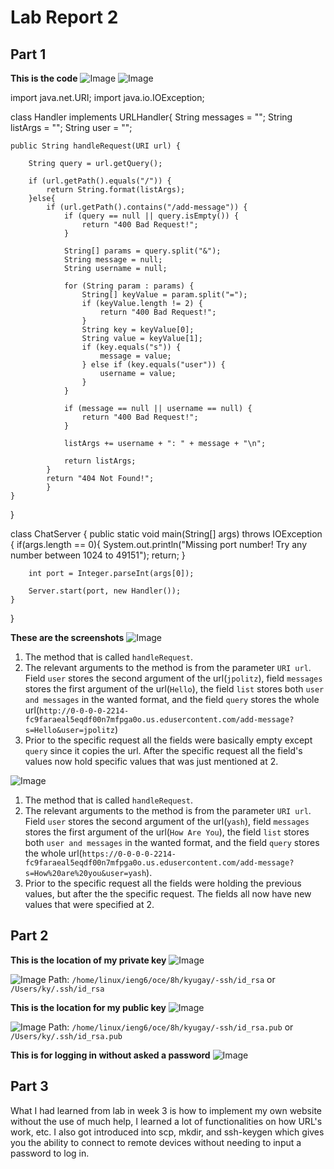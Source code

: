 # Lab Report 2 

## Part 1 

 **This is the code** 
![Image](code1CS.png) 
![Image](code2CS.png) 

import java.net.URI;
import java.io.IOException;


class Handler implements URLHandler{
    String messages = ""; 
    String listArgs = ""; 
    String user = "";    
    
    public String handleRequest(URI url) {
    
        String query = url.getQuery(); 
  
        if (url.getPath().equals("/")) {
            return String.format(listArgs);
        }else{
            if (url.getPath().contains("/add-message")) {
                if (query == null || query.isEmpty()) {
                    return "400 Bad Request!";
                }
                
                String[] params = query.split("&");
                String message = null;
                String username = null;

                for (String param : params) {
                    String[] keyValue = param.split("=");
                    if (keyValue.length != 2) {
                        return "400 Bad Request!";
                    }
                    String key = keyValue[0];
                    String value = keyValue[1];
                    if (key.equals("s")) {
                        message = value;
                    } else if (key.equals("user")) {
                        username = value;
                    }
                }

                if (message == null || username == null) {
                    return "400 Bad Request!";
                }

                listArgs += username + ": " + message + "\n";

                return listArgs;
            }
            return "404 Not Found!";
            }
    }
}

class ChatServer {
    public static void main(String[] args) throws IOException {
        if(args.length == 0){
            System.out.println("Missing port number! Try any number between 1024 to 49151");
            return;
        }

        int port = Integer.parseInt(args[0]);

        Server.start(port, new Handler());
    }
}



 **These are the screenshots** 
![Image](FirstArgs.png) 

1. The method that is called `handleRequest`.
2. The relevant arguments to the method is from the parameter `URI url`. Field `user` stores the second argument of the url(`jpolitz`), field `messages` stores the first argument of the url(`Hello`), the field `list` stores both `user and messages` in the wanted format, and the field `query` stores the whole url(`http://0-0-0-0-2214-fc9faraeal5eqdf00n7mfpga0o.us.edusercontent.com/add-message?s=Hello&user=jpolitz`)
3. Prior to the specific request all the fields were basically empty except `query` since it copies the url. After the specific request all the field's values now hold specific values that was just mentioned at 2.


![Image](SecondArgs.png) 

1. The method that is called `handleRequest`.
2. The relevant arguments to the method is from the parameter `URI url`. Field `user` stores the second argument of the url(`yash`), field `messages` stores the first argument of the url(`How Are You`), the field `list` stores both `user and messages` in the wanted format, and the field `query` stores the whole url(`https://0-0-0-0-2214-fc9faraeal5eqdf00n7mfpga0o.us.edusercontent.com/add-message?s=How%20are%20you&user=yash`).
3. Prior to the specific request all the fields were holding the previous values, but after the the specific request. The fields all now have new values that were specified at 2.

## Part 2 
 **This is the location of my private key** 
![Image](PrivateKey.png) 

![Image](PrivateK.png) 
Path: `/home/linux/ieng6/oce/8h/kyugay/-ssh/id_rsa` or `/Users/ky/.ssh/id_rsa` 


 **This is the location for my public key**
![Image](PublicKey.png) 

![Image](PublicK.png) 
Path: `/home/linux/ieng6/oce/8h/kyugay/-ssh/id_rsa.pub` or `/Users/ky/.ssh/id_rsa.pub`

 **This is for logging in without asked a password** 
![Image](LogIn.png)

## Part 3 

What I had learned from lab in week 3 is how to implement my own website without the use of much help, I learned a lot of functionalities on how URL's work, etc. I also got introduced into scp, mkdir, and ssh-keygen which gives you the ability to connect to remote devices without needing to input a password to log in. 

